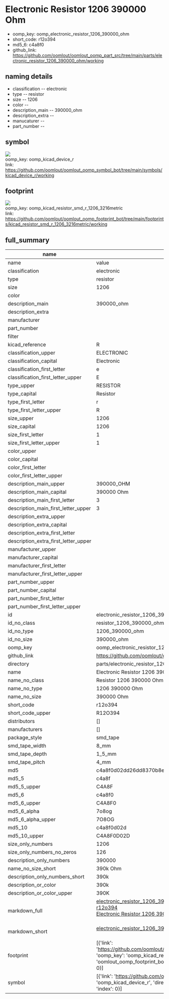 # Electronic Resistor 1206 390000 Ohm

  
* oomp_key: oomp_electronic_resistor_1206_390000_ohm 
* short_code: r12o394
* md5_6: c4a8f0  
* github_link: https://github.com/oomlout/oomlout_oomp_part_src/tree/main/parts/electronic_resistor_1206_390000_ohm/working  
## naming details
* classification -- electronic
* type -- resistor
* size -- 1206
* color -- 
* description_main -- 390000_ohm
* description_extra -- 
* manucaturer -- 
* part_number -- 



## symbol

![](symbol/{index}}/working/working_600.png)  
oomp_key: oomp_kicad_device_r  
link: https://github.com/oomlout/oomlout_oomp_symbol_bot/tree/main/symbols/kicad_device_r/working  

## footprint

![](footprint/{index}/working/working_600.png)  
oomp_key: oomp_kicad_resistor_smd_r_1206_3216metric  
link: https://github.com/oomlout/oomlout_oomp_footprint_bot/tree/main/footprints/kicad_resistor_smd_r_1206_3216metric/working  

## full_summary
| name | value | 
| --- | --- | 
| name | value | 
| classification | electronic | 
| type | resistor | 
| size | 1206 | 
| color |  | 
| description_main | 390000_ohm | 
| description_extra |  | 
| manufacturer |  | 
| part_number |  | 
| filter |  | 
| kicad_reference | R | 
| classification_upper | ELECTRONIC | 
| classification_capital | Electronic | 
| classification_first_letter | e | 
| classification_first_letter_upper | E | 
| type_upper | RESISTOR | 
| type_capital | Resistor | 
| type_first_letter | r | 
| type_first_letter_upper | R | 
| size_upper | 1206 | 
| size_capital | 1206 | 
| size_first_letter | 1 | 
| size_first_letter_upper | 1 | 
| color_upper |  | 
| color_capital |  | 
| color_first_letter |  | 
| color_first_letter_upper |  | 
| description_main_upper | 390000_OHM | 
| description_main_capital | 390000 Ohm | 
| description_main_first_letter | 3 | 
| description_main_first_letter_upper | 3 | 
| description_extra_upper |  | 
| description_extra_capital |  | 
| description_extra_first_letter |  | 
| description_extra_first_letter_upper |  | 
| manufacturer_upper |  | 
| manufacturer_capital |  | 
| manufacturer_first_letter |  | 
| manufacturer_first_letter_upper |  | 
| part_number_upper |  | 
| part_number_capital |  | 
| part_number_first_letter |  | 
| part_number_first_letter_upper |  | 
| id | electronic_resistor_1206_390000_ohm | 
| id_no_class | resistor_1206_390000_ohm | 
| id_no_type | 1206_390000_ohm | 
| id_no_size | 390000_ohm | 
| oomp_key | oomp_electronic_resistor_1206_390000_ohm | 
| github_link | https://github.com/oomlout/oomlout_oomp_part_src/tree/main/parts/electronic_resistor_1206_390000_ohm/working | 
| directory | parts/electronic_resistor_1206_390000_ohm | 
| name | Electronic Resistor 1206 390000 Ohm | 
| name_no_class | Resistor 1206 390000 Ohm | 
| name_no_type | 1206 390000 Ohm | 
| name_no_size | 390000 Ohm | 
| short_code | r12o394 | 
| short_code_upper | R12O394 | 
| distributors | [] | 
| manufacturers | [] | 
| package_style | smd_tape | 
| smd_tape_width | 8_mm | 
| smd_tape_depth | 1_5_mm | 
| smd_tape_pitch | 4_mm | 
| md5 | c4a8f0d02dd26dd8370b8e03ba4fb9a1 | 
| md5_5 | c4a8f | 
| md5_5_upper | C4A8F | 
| md5_6 | c4a8f0 | 
| md5_6_upper | C4A8F0 | 
| md5_6_alpha | 7o8og | 
| md5_6_alpha_upper | 7O8OG | 
| md5_10 | c4a8f0d02d | 
| md5_10_upper | C4A8F0D02D | 
| size_only_numbers | 1206 | 
| size_only_numbers_no_zeros | 126 | 
| description_only_numbers | 390000 | 
| name_no_size_short | 390k Ohm | 
| description_only_numbers_short | 390k | 
| description_or_color | 390k | 
| description_or_color_upper | 390K | 
| markdown_full | [electronic_resistor_1206_390000_ohm](https://github.com/oomlout/oomlout_oomp_part_src/tree/main/parts/electronic_resistor_1206_390000_ohm/working)<br>[r12o394](https://github.com/oomlout/oomlout_oomp_part_src/tree/main/parts/electronic_resistor_1206_390000_ohm/working)<br>[Electronic Resistor 1206 390000 Ohm](https://github.com/oomlout/oomlout_oomp_part_src/tree/main/parts/electronic_resistor_1206_390000_ohm/working)<br><br> | 
| markdown_short | [electronic_resistor_1206_390000_ohm](https://github.com/oomlout/oomlout_oomp_part_src/tree/main/parts/electronic_resistor_1206_390000_ohm/working)<br><br> | 
| footprint | [{'link': 'https://github.com/oomlout/oomlout_oomp_footprint_bot/tree/main/foootprntss/kicad_resistor_smd_r_1206_3216metric', 'oomp_key': 'oomp_kicad_resistor_smd_r_1206_3216metric', 'directory': 'oomlout_oomp_footprint_bot/footprints/kicad_resistor_smd_r_1206_3216metric//working/working.kicad_mod', 'index': 0}] | 
| symbol | [{'link': 'https://github.com/oomlout/oomlout_oomp_symbol_bot/tree/main/symbols/kicad_device_r', 'oomp_key': 'oomp_kicad_device_r', 'directory': 'oomlout_oomp_symbol_bot/symbols/kicad_device_r//working/working.kicad_sym', 'index': 0}] | 
